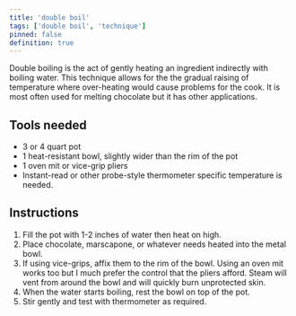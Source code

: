 ```yaml
---
title: 'double boil'
tags: ['double boil', 'technique']
pinned: false
definition: true
---
```


Double boiling is the act of gently heating an ingredient indirectly with boiling water. This technique allows for the the gradual raising of temperature where over-heating would cause problems for the cook. It is most often used for melting chocolate but it has other applications.

## Tools needed

- 3 or 4 quart pot
- 1 heat-resistant bowl, slightly wider than the rim of the pot
- 1 oven mit or vice-grip pliers
- Instant-read or other probe-style thermometer specific temperature is needed.

## Instructions

1. Fill the pot with 1-2 inches of water then heat on high.
2. Place chocolate, marscapone, or whatever needs heated into the metal bowl.
3. If using vice-grips, affix them to the rim of the bowl. Using an oven mit works too but I much prefer the control that the pliers afford. Steam will vent from around the bowl and will quickly burn unprotected skin.
4. When the water starts boiling, rest the bowl on top of the pot.
5. Stir gently and test with thermometer as required.
